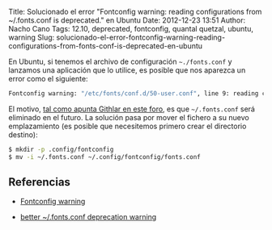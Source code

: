 Title: Solucionado el error "Fontconfig warning: reading configurations from ~/.fonts.conf is deprecated." en Ubuntu
Date: 2012-12-23 13:51
Author: Nacho Cano
Tags: 12.10, deprecated, fontconfig, quantal quetzal, ubuntu, warning
Slug: solucionado-el-error-fontconfig-warning-reading-configurations-from-fonts-conf-is-deprecated-en-ubuntu

En Ubuntu, si tenemos el archivo de configuración `~./fonts.conf` y
lanzamos una aplicación que lo utilice, es posible que nos aparezca un
error como el siguiente:

```bash
Fontconfig warning: "/etc/fonts/conf.d/50-user.conf", line 9: reading configurations from ~/.fonts.conf is deprecated.
```

El motivo, [tal como apunta Githlar en este foro][], es que
`~/.fonts.conf` será eliminado en el futuro. La solución pasa por mover
el fichero a su nuevo emplazamiento (es posible que necesitemos primero
crear el directorio destino):

```bash
$ mkdir -p .config/fontconfig
$ mv -i ~/.fonts.conf ~/.config/fontconfig/fonts.conf
```

Referencias
-----------

- [Fontconfig warning][]
- [better \~/.fonts.conf deprecation warning][tal como apunta Githlar
en este foro]

  [tal como apunta Githlar en este foro]: http://askubuntu.com/questions/206271/fontconfig-warning
    "tal como apunta Githlar en este foro"
  [Fontconfig warning]: https://bugs.launchpad.net/ubuntu/+source/fontconfig/+bug/1068549
    "Fontconfig warning"
